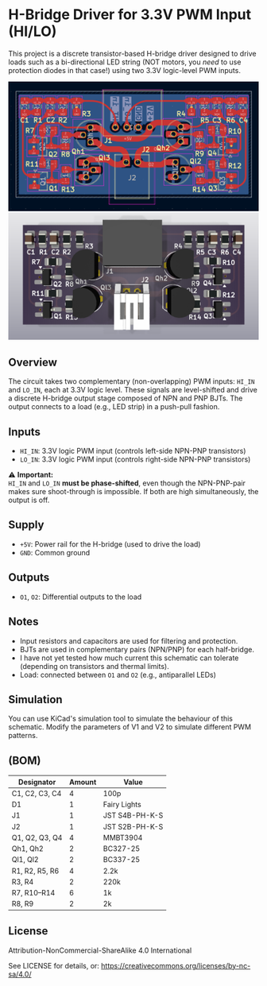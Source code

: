 # H-Bridge Driver for 3.3V PWM Input (HI/LO)

This project is a discrete transistor-based H-bridge driver designed to drive loads such as a bi-directional LED string (NOT motors, you *need* to use protection diodes in that case!) using two 3.3V logic-level PWM inputs.

![PCB Layout](images/pcb-layout.png)
![PCB Layout](images/pcb-rendering.png)

## Overview

The circuit takes two complementary (non-overlapping) PWM inputs: `HI_IN` and `LO_IN`, each at 3.3V logic level. These signals are level-shifted and drive a discrete H-bridge output stage composed of NPN and PNP BJTs. The output connects to a load (e.g., LED strip) in a push-pull fashion.

## Inputs

- `HI_IN`: 3.3V logic PWM input (controls left-side NPN-PNP transistors)
- `LO_IN`: 3.3V logic PWM input (controls right-side NPN-PNP transistors)

⚠️ **Important:**  
`HI_IN` and `LO_IN` **must be phase-shifted**, even though the NPN-PNP-pair makes sure shoot-through is impossible. If both are high simultaneously, the output is off.

## Supply

- `+5V`: Power rail for the H-bridge (used to drive the load)
- `GND`: Common ground

## Outputs

- `O1`, `O2`: Differential outputs to the load

## Notes

- Input resistors and capacitors are used for filtering and protection.
- BJTs are used in complementary pairs (NPN/PNP) for each half-bridge.
- I have not yet tested how much current this schematic can tolerate (depending on transistors and thermal limits).
- Load: connected between `O1` and `O2` (e.g., antiparallel LEDs)

## Simulation

You can use KiCad's simulation tool to simulate the behaviour of this schematic. Modify the parameters of V1 and V2 to simulate different PWM patterns.

## (BOM)

| Designator         | Amount | Value   |
|--------------------|--------|----------|
| C1, C2, C3, C4     | 4      | 100p     |
| D1                 | 1      | Fairy Lights |
| J1                 | 1      | JST S4B-PH-K-S |
| J2                 | 1      | JST S2B-PH-K-S |
| Q1, Q2, Q3, Q4     | 4      | MMBT3904 |
| Qh1, Qh2           | 2      | BC327-25 |
| Ql1, Ql2           | 2      | BC337-25 |
| R1, R2, R5, R6     | 4      | 2.2k     |
| R3, R4             | 2      | 220k     |
| R7, R10–R14        | 6      | 1k       |
| R8, R9             | 2      | 2k       |

## License

Attribution-NonCommercial-ShareAlike 4.0 International

See LICENSE for details, or: https://creativecommons.org/licenses/by-nc-sa/4.0/
